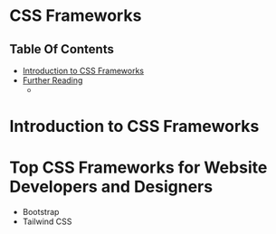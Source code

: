 # CSS Frameworks

## Table Of Contents
- [Introduction to CSS Frameworks](#Introduction-to-CSS-Frameworks)
- [Further Reading]()
    - []()

# Introduction to CSS Frameworks

# Top CSS Frameworks for Website Developers and Designers
- Bootstrap
- Tailwind CSS